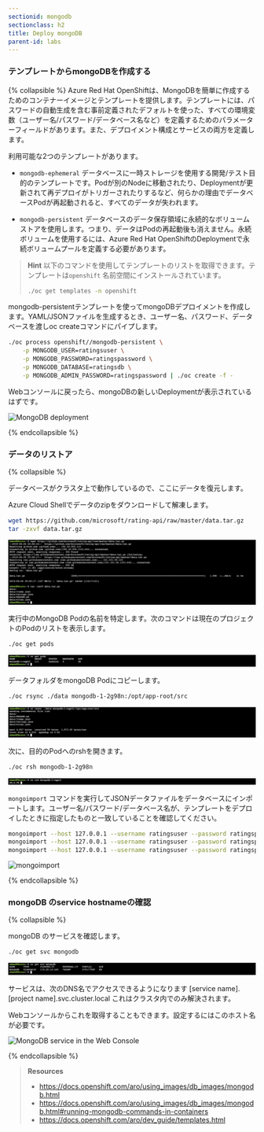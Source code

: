 ```yaml
---
sectionid: mongodb
sectionclass: h2
title: Deploy mongoDB
parent-id: labs
---
```


### テンプレートからmongoDBを作成する

{% collapsible %}
Azure Red Hat OpenShiftは、MongoDBを簡単に作成するためのコンテナーイメージとテンプレートを提供します。テンプレートには、パスワードの自動生成を含む事前定義されたデフォルトを使った、すべての環境変数（ユーザー名/パスワード/データベース名など）を定義するためのパラメーターフィールドがあります。また、デプロイメント構成とサービスの両方を定義します。

利用可能な2つのテンプレートがあります。

* `mongodb-ephemeral` データベースに一時ストレージを使用する開発/テスト目的のテンプレートです。Podが別のNodeに移動されたり、Deploymentが更新されて再デプロイがトリガーされたりするなど、何らかの理由でデータベースPodが再起動されると、すべてのデータが失われます。

* `mongodb-persistent` データベースのデータ保存領域に永続的なボリュームストアを使用します。つまり、データはPodの再起動後も消えません。永続ボリュームを使用するには、Azure Red Hat OpenShiftのDeploymentで永続ボリュームプールを定義する必要があります。

> **Hint** 以下のコマンドを使用してテンプレートのリストを取得できます。テンプレートは`openshift` 名前空間にインストールされています。
> ```sh
> ./oc get templates -n openshift
> ```

mongodb-persistentテンプレートを使ってmongoDBデプロイメントを作成します。YAML/JSONファイルを生成するとき、ユーザー名、パスワード、データベースを渡しoc createコマンドにパイプします。

```sh
./oc process openshift//mongodb-persistent \
    -p MONGODB_USER=ratingsuser \
    -p MONGODB_PASSWORD=ratingspassword \
    -p MONGODB_DATABASE=ratingsdb \
    -p MONGODB_ADMIN_PASSWORD=ratingspassword | ./oc create -f -
```

Webコンソールに戻ったら、mongoDBの新しいDeploymentが表示されているはずです。

![MongoDB deployment](media/mongodb-overview.png)

{% endcollapsible %}

### データのリストア

{% collapsible %}

データベースがクラスタ上で動作しているので、ここにデータを復元します。

Azure Cloud Shellでデータのzipをダウンロードして解凍します。

```sh
wget https://github.com/microsoft/rating-api/raw/master/data.tar.gz
tar -zxvf data.tar.gz
```

![Download and unzip the data](media/download-data.png)

実行中のMongoDB Podの名前を特定します。次のコマンドは現在のプロジェクトのPodのリストを表示します。

```sh
./oc get pods
```

![oc get pods](media/oc-getpods-mongo.png)

データフォルダをmongoDB Podにコピーします。

```sh
./oc rsync ./data mongodb-1-2g98n:/opt/app-root/src
```

![oc get pods](media/oc-rsync.png)

次に、目的のPodへのrshを開きます。

```sh
./oc rsh mongodb-1-2g98n
```

![oc rsh](media/oc-rsh.png)

`mongoimport` コマンドを実行してJSONデータファイルをデータベースにインポートします。ユーザー名/パスワード/データベース名が、テンプレートをデプロイしたときに指定したものと一致していることを確認してください。

```sh
mongoimport --host 127.0.0.1 --username ratingsuser --password ratingspassword --db ratingsdb --collection items --type json --file data/items.json --jsonArray
mongoimport --host 127.0.0.1 --username ratingsuser --password ratingspassword --db ratingsdb --collection sites --type json --file data/sites.json --jsonArray
mongoimport --host 127.0.0.1 --username ratingsuser --password ratingspassword --db ratingsdb --collection ratings --type json --file data/ratings.json --jsonArray
```

![mongoimport](media/mongoimport.png)

{% endcollapsible %}

### mongoDB のservice hostnameの確認

{% collapsible %}

mongoDB のサービスを確認します。

```sh
./oc get svc mongodb
```

![oc get svc](media/oc-get-svc-mongo.png)

サービスは、次のDNS名でアクセスできるようになります
[service name].[project name].svc.cluster.local
これはクラスタ内でのみ解決されます。

Webコンソールからこれを取得することもできます。設定するにはこのホスト名が必要です。

![MongoDB service in the Web Console](media/mongo-svc-webconsole.png)

{% endcollapsible %}

> **Resources**
> * <https://docs.openshift.com/aro/using_images/db_images/mongodb.html>
> * <https://docs.openshift.com/aro/using_images/db_images/mongodb.html#running-mongodb-commands-in-containers>
> * <https://docs.openshift.com/aro/dev_guide/templates.html>
